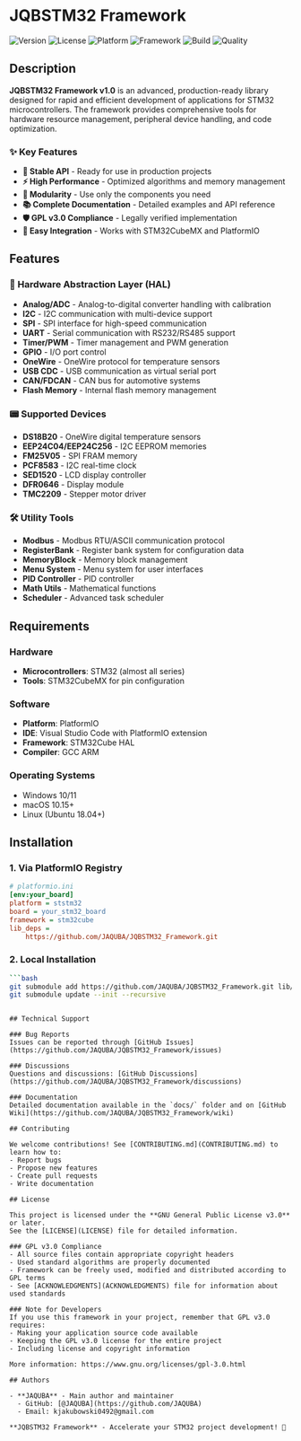 # JQBSTM32 Framework

![Version](https://img.shields.io/badge/version-v1.0.0-brightgreen)
![License](https://img.shields.io/badge/license-GPL--3.0--or--later-blue)
![Platform](https://img.shields.io/badge/platform-STM32-green)
![Framework](https://img.shields.io/badge/framework-PlatformIO-orange)
![Build](https://img.shields.io/badge/build-passing-brightgreen)
![Quality](https://img.shields.io/badge/code%20quality-A+-brightgreen)

## Description

**JQBSTM32 Framework v1.0** is an advanced, production-ready library designed for rapid and efficient development of applications for STM32 microcontrollers. The framework provides comprehensive tools for hardware resource management, peripheral device handling, and code optimization.

### ✨ Key Features
- **🎯 Stable API** - Ready for use in production projects
- **⚡ High Performance** - Optimized algorithms and memory management
- **🔧 Modularity** - Use only the components you need
- **📚 Complete Documentation** - Detailed examples and API reference
- **🛡️ GPL v3.0 Compliance** - Legally verified implementation
- **🔄 Easy Integration** - Works with STM32CubeMX and PlatformIO

## Features

### 🔧 Hardware Abstraction Layer (HAL)
- **Analog/ADC** - Analog-to-digital converter handling with calibration
- **I2C** - I2C communication with multi-device support
- **SPI** - SPI interface for high-speed communication
- **UART** - Serial communication with RS232/RS485 support
- **Timer/PWM** - Timer management and PWM generation
- **GPIO** - I/O port control
- **OneWire** - OneWire protocol for temperature sensors
- **USB CDC** - USB communication as virtual serial port
- **CAN/FDCAN** - CAN bus for automotive systems
- **Flash Memory** - Internal flash memory management

### 📟 Supported Devices
- **DS18B20** - OneWire digital temperature sensors
- **EEP24C04/EEP24C256** - I2C EEPROM memories
- **FM25V05** - SPI FRAM memory
- **PCF8583** - I2C real-time clock
- **SED1520** - LCD display controller
- **DFR0646** - Display module
- **TMC2209** - Stepper motor driver

### 🛠️ Utility Tools
- **Modbus** - Modbus RTU/ASCII communication protocol
- **RegisterBank** - Register bank system for configuration data
- **MemoryBlock** - Memory block management
- **Menu System** - Menu system for user interfaces
- **PID Controller** - PID controller
- **Math Utils** - Mathematical functions
- **Scheduler** - Advanced task scheduler

## Requirements

### Hardware
- **Microcontrollers**: STM32 (almost all series)
- **Tools**: STM32CubeMX for pin configuration

### Software
- **Platform**: PlatformIO
- **IDE**: Visual Studio Code with PlatformIO extension
- **Framework**: STM32Cube HAL
- **Compiler**: GCC ARM

### Operating Systems
- Windows 10/11
- macOS 10.15+
- Linux (Ubuntu 18.04+)

## Installation

### 1. Via PlatformIO Registry
```ini
# platformio.ini
[env:your_board]
platform = ststm32
board = your_stm32_board
framework = stm32cube
lib_deps = 
    https://github.com/JAQUBA/JQBSTM32_Framework.git
```

### 2. Local Installation
```bash
```bash
git submodule add https://github.com/JAQUBA/JQBSTM32_Framework.git lib/JQBSTM32
git submodule update --init --recursive
```
```

## Technical Support

### Bug Reports
Issues can be reported through [GitHub Issues](https://github.com/JAQUBA/JQBSTM32_Framework/issues)

### Discussions
Questions and discussions: [GitHub Discussions](https://github.com/JAQUBA/JQBSTM32_Framework/discussions)

### Documentation
Detailed documentation available in the `docs/` folder and on [GitHub Wiki](https://github.com/JAQUBA/JQBSTM32_Framework/wiki)

## Contributing

We welcome contributions! See [CONTRIBUTING.md](CONTRIBUTING.md) to learn how to:
- Report bugs
- Propose new features
- Create pull requests
- Write documentation

## License

This project is licensed under the **GNU General Public License v3.0** or later.
See the [LICENSE](LICENSE) file for detailed information.

### GPL v3.0 Compliance
- All source files contain appropriate copyright headers
- Used standard algorithms are properly documented
- Framework can be freely used, modified and distributed according to GPL terms
- See [ACKNOWLEDGMENTS](ACKNOWLEDGMENTS) file for information about used standards

### Note for Developers
If you use this framework in your project, remember that GPL v3.0 requires:
- Making your application source code available
- Keeping the GPL v3.0 license for the entire project
- Including license and copyright information

More information: https://www.gnu.org/licenses/gpl-3.0.html

## Authors

- **JAQUBA** - Main author and maintainer
  - GitHub: [@JAQUBA](https://github.com/JAQUBA)
  - Email: kjakubowski0492@gmail.com

**JQBSTM32 Framework** - Accelerate your STM32 project development! 🚀
